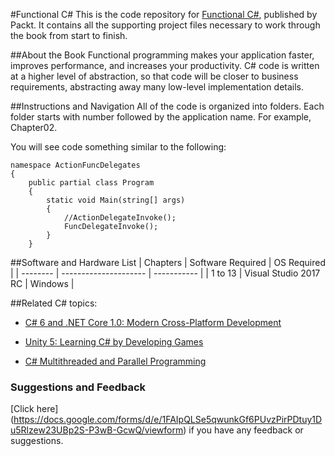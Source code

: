 #Functional C#
This is the code repository for [Functional C#](https://www.packtpub.com/application-development/functional-c?utm_source=github&utm_campaign=9781785282225&utm_medium=repository), published by Packt. It contains all the supporting project files necessary to work through the book from start to finish.

##About the Book
Functional programming makes your application faster, improves performance, and increases your productivity. C# code is written at a higher level of abstraction, so that code will be closer to business requirements, abstracting away many low-level implementation details.

##Instructions and Navigation
All of the code is organized into folders. Each folder starts with number followed by the application name. For example, Chapter02.

You will see code something similar to the following:

```
namespace ActionFuncDelegates
{
    public partial class Program
    {
        static void Main(string[] args)
        {
            //ActionDelegateInvoke();
            FuncDelegateInvoke();
        }
    }
```

##Software and Hardware List
| Chapters | Software Required     | OS Required |
| -------- | --------------------- | ----------- |
| 1 to 13  | Visual Studio 2017 RC | Windows     |


##Related C# topics:
* [C# 6 and .NET Core 1.0: Modern Cross-Platform Development](https://www.packtpub.com/application-development/c-6-and-net-core-10?utm_source=github&utm_campaign=9781785285691&utm_medium=repository)

* [Unity 5: Learning C# by Developing Games](https://www.packtpub.com/game-development/unity-5-learning-c-developing-games?utm_source=github&utm_campaign=9781787127272&utm_medium=repository)

* [C# Multithreaded and Parallel Programming](https://www.packtpub.com/application-development/c-multithreaded-and-parallel-programming?utm_source=github&utm_campaign=9781849688321&utm_medium=repository)


### Suggestions and Feedback
[Click here] (https://docs.google.com/forms/d/e/1FAIpQLSe5qwunkGf6PUvzPirPDtuy1Du5Rlzew23UBp2S-P3wB-GcwQ/viewform) if you have any feedback or suggestions.
